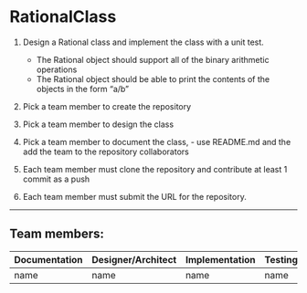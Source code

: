 # RationalClass

1. Design a Rational class and implement the class with a unit test.
   * The Rational object should support all of the binary arithmetic operations
   * The Rational object should be able to print the contents of the objects in the form “a/b”

2. Pick a team member to create the repository

3. Pick a team member to design the class

4. Pick a team member to document the class, - use README.md and the add the team to the repository collaborators

5. Each team member must clone the repository and contribute at least 1 commit as a push

6. Each team member must submit the URL for the repository.

- - - -

## Team members:

|Documentation | Designer/Architect | Implementation | Testing |
|--------------|--------------------|----------------|---------|
|name          |name                |name            |name     |
